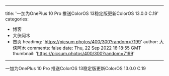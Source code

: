 
---
title: '一加为OnePlus 10 Pro 推送ColorOS 13稳定版更新ColorOS 13.0.0 C.19'
categories: 
 - 博客
 - 大侠阿木
 - 首页
headimg: 'https://picsum.photos/400/300?random=7199'
author: 大侠阿木
comments: false
date: Thu, 22 Sep 2022 16:18:55 GMT
thumbnail: 'https://picsum.photos/400/300?random=7199'
---

<div>   
一加为OnePlus 10 Pro 推送ColorOS 13稳定版更新ColorOS 13.0.0 C.19  
</div>
            
